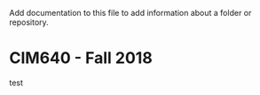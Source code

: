Add documentation to this file to add information about a folder or repository.

# CIM640 - Fall 2018

test
